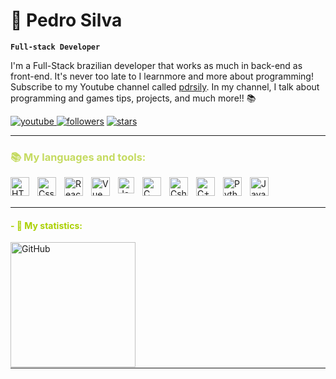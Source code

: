 # 🥝 Pedro Silva

**`Full-stack Developer`**

I'm a Full-Stack brazilian developer that works as much in back-end as
front-end. It's never too late to I learnmore and more about programming! Subscribe to my Youtube channel called [pdrsily](https://www.youtube.com/@pedrosilvz). In my channel,
I talk about programming and games tips, projects, and much more!! 📚

  <p align="left">
      <a href="https://www.youtube.com/@pedrosilvz">
         <img alt="youtube" title="Subscribe to my YouTube Channel" src="https://custom-icon-badges.demolab.com/youtube/channel/subscribers/UCQ_l3bTD4Y_keZhT46o83aQ?color=FD2E2E&label=Subscribe to my channel&logo=video&logoColor=white&style=for-the-badge&labelColor=e32929"/>
         </a> 
      <a href="https://github.com/pedrosilvz?tab=followers">
         <img alt="followers" title="Follow me on github" src="https://custom-icon-badges.demolab.com/github/followers/pedrosilvz?color=64b320&labelColor=5ba818&style=for-the-badge&logo=github&label=Follow&logoColor=white"/></a>
      <a href="https://github.com/pedrosilvz?tab=repositories&sort=stargazers">
         <img alt="stars" title="My stars on GitHub" src="https://custom-icon-badges.demolab.com/github/stars/pedrosilvz?color=F8C529&style=for-the-badge&labelColor=FFC000&logo=star&logoColor=black"/></a>
   </p>

---

<h3 style = "color: rgb(197, 219, 97);">📚 My languages and tools:</h3>


 <img
    align = "left"
    alt = "HTML"
    tittle = "HTML" 
    width = "30px"
    style = "padding-right: 10px"
    img src="https://cdn.jsdelivr.net/gh/devicons/devicon@latest/icons/html5/html5-original.svg" 
/>
          


  <img
    align = "left"
    alt = "Css"
    tittle = "Css"
    width = "30px"
    style = "padding-right: 10px"
    src="https://cdn.jsdelivr.net/gh/devicons/devicon@latest/icons/css3/css3-original.svg" 
/>

  <img
    align = "left"
    alt = "React"
    tittle = "React"
    width = "30px"
    style = "padding-right: 10px"
    src="https://cdn.jsdelivr.net/gh/devicons/devicon@latest/icons/vuejs/vuejs-original.svg" 
/>     

 <img
    align = "left"
    alt = "Vue"
    tittle = "Vue.js"
    width = "30px"
    style = "padding-right: 10px"
    src="https://cdn.jsdelivr.net/gh/devicons/devicon@latest/icons/react/react-original.svg"
/>  

   
  <img
    align = "left"
    alt = "JavaScript"
    tittle = "JavaScript"
    width = "26px"
    style = "padding-right: 10px;"
    src="https://cdn.jsdelivr.net/gh/devicons/devicon@latest/icons/javascript/javascript-original.svg"
 />

  <img
    align = "left"
    alt = "C"
    tittle = "C"
    width = "30px"
    style = "padding-right: 10px"
    src="https://cdn.jsdelivr.net/gh/devicons/devicon@latest/icons/c/c-original.svg" 
  />
          

  <img
    align = "left"
    alt = "Csharp"
    tittle = "C#"
    width = "30px"
    style = "padding-right: 10px;"
    src="https://cdn.jsdelivr.net/gh/devicons/devicon@latest/icons/csharp/csharp-original.svg" 
/>


  <img
    align = "left"
    alt = "C++"
    tittle = "C++"
    width = "30px"
    style = "padding-right: 10px;"
    src="https://cdn.jsdelivr.net/gh/devicons/devicon@latest/icons/cplusplus/cplusplus-original.svg"
 />


  <img
    align = "left"
    alt = "Python"
    tittle = "Python"
    width = "30px"
    style = "padding-right: 10px;"
    src="https://cdn.jsdelivr.net/gh/devicons/devicon@latest/icons/python/python-original.svg" 
/>

 <img
    align = "left"
    alt = "Java"
    tittle = "Java"
    width = "30px"
    style = "padding-right: 10px;"
    src= "https://cdn.jsdelivr.net/gh/devicons/devicon@latest/icons/java/java-original.svg" 
/>

<br>
<br>

---

<h4 style = "color: rgb(170, 208, 0); font-weight: bolder;">- 🐍 My statistics:</h4>

<p>
<img
    align = "left"
    alt = "GitHub"
    height = "200"
    style = "padding-right: 10px;"
    src= "https://github-readme-stats.vercel.app/api?username=pedrosilvz&show_icons=true&theme=merko&border_color=aad000&border_radius=4.5"
/>    
 

</p>  
  
<br>
<br>
<br>
<br>
<br>
<br>
<br>
<br>
<br>
<br>
<br>

---

